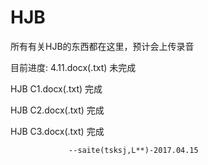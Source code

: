 # HJB
所有有关HJB的东西都在这里，预计会上传录音

目前进度:
4.11.docx(.txt) 未完成

HJB C1.docx(.txt) 完成

HJB C2.docx(.txt) 完成

HJB C3.docx(.txt) 完成

                 --saite(tsksj,L**)-2017.04.15
